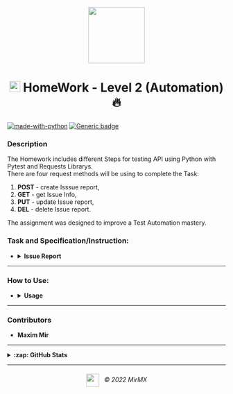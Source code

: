 <p align = "center">
  <a href ="#"><img src="https://i.imgur.com/3Vg0Jfw.png" width="130" /></a>
</p>

# <p align="center">[<img src="https://i.imgur.com/G7LQsqu.png"  height="25" />](https://be-tester.ru/ "https://be-tester.ru") HomeWork - Level 2 (Automation) :fire:</p>

[![made-with-python](https://img.shields.io/badge/Made%20with-Python%20&%20Magic-blue.svg)](https://www.python.org/)
[![Generic badge](https://img.shields.io/badge/Total%20code--coverage-100%25-green)](#)

### Description
The Homework includes different Steps for testing API using Python with Pytest and Requests Librarys.<br>
There are four request methods will be using to complete the Task:
1. **POST** - create Isssue report,
2. **GET** - get Issue Info,
3. **PUT** - update Issue report,
4. **DEL** - delete Issue report.<br>

The assignment was designed to improve a Test Automation mastery.<br>
 
### Task and Specification/Instruction:

- <details>
  <summary><b>Issue Report </b></summary>

     Test-Case ([test_api_jira.py][1])<br>

    - <details>
      <summary><b>Instruction:</b> инструкция по выполнению</summary>

            1. Создайте баг-репорт
            2. Получите информацию о баг-репорте
                • проверьте, что ответ статуса 200
                • скорость запроса быстрее 3000ms
                • наличие заголовка Date в ответе
                • что тип документа Баг
            3. Назначьте себя исполнителем в баг-репорте
                • Добавьте перед этим метод Get current user
                    o Добавьте тест, что в ответе displayName содержит Be Tester
            4. Удалите баг-репорт
                • Добавьте тест, что ответ статуса 204
            5. Автоматизируйте все сценарии
      </details>
    - <details>
      <summary><b>Logic:</b> логика работы</summary>

        Framework logic:<br>
        [<img src="https://i.imgur.com/bbnMtWJ.png" />][4]
      </details>
  </details> 
---

### How to Use:

- <details>
  <summary><b>Usage</b></summary>

    - <details>
      <summary><b>Soft Requirements:</b></summary>

        - Python 3.8.5 
        - Pytest 7.0.1 (to install use `pip install pytest` in terminal)
        - Request 2.27.1 (to install use `pip install requests` in terminal)
        - Json 0.9.5 (to install use `pip install json` in terminal)

      </details>
    - <details>
      <summary><b>to Run Tests:</b></summary>

        execute code with command below in PowerShell
        ```PowerShell
        pytest test_api_jira.py -s -v
        ```
        the key `-s` is to see print in terminal<br>
        the key `-v` is to show more detailed report
      </details>

        - <details>
          <summary><b>to chose which test to run:</b></summary>

            Uncomment `@pytest.mark.skip` to skip test(s)<br>
            [<img src="https://i.imgur.com/VJjQzF0.gif" />][2]
          </details>
    - <details>
      <summary><b>Results:</b></summary>

        There are 8 tests and each of them has his own result bases on Task Requirements:<br>
        [<img src="https://i.imgur.com/9K6i8fd.png" />][3]
      </details>
  </details> 

<!-- ----------------------------------------------------------------------- -->
[1]: /test_api_jira.py "Open File in New Tab (ctrl + click)"
[2]: https://i.imgur.com/VJjQzF0.gif "Open File in New Tab (ctrl + click)"
[3]: https://i.imgur.com/9K6i8fd.png "Open File in New Tab (ctrl + click)"
[4]: https://i.imgur.com/bbnMtWJ.png "Open File in New Tab (ctrl + click)"
<!-- ----------------------------------------------------------------------- -->

---
### Contributors

 - **Maxim Mir**

 ---
<details>

<summary><b>:zap: GitHub Stats</b></summary>

  [![MirMX's GitHub stats](https://github-readme-stats.vercel.app/api?username=MirMX&hide=contribs,prs&show_icons=true&&theme=dark&hide_border=false&title_color=007acc&icon_color=79ff97&bg_color=151515&border_color=0c1a25")](#)
  
  [![Readme Card](https://github-readme-stats.vercel.app/api/pin/?username=MirMX&repo=test_api&theme=dark&&title_color=007acc&show_icons=true&layout=compact)](#)
</details>

---  

###### <p align ="center">[<img align ="center" src="https://i.imgur.com/3Vg0Jfw.png" width="30" />](#)&nbsp;&nbsp; © 2022 MirMX</p>